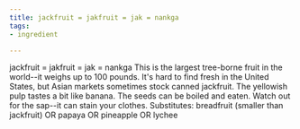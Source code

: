 ```yaml
---
title: jackfruit = jakfruit = jak = nankga
tags:
- ingredient

---
```

jackfruit = jakfruit = jak = nankga This is the largest tree-borne fruit in the world--it weighs up to 100 pounds. It's hard to find fresh in the United States, but Asian markets sometimes stock canned jackfruit. The yellowish pulp tastes a bit like banana. The seeds can be boiled and eaten. Watch out for the sap--it can stain your clothes. Substitutes: breadfruit (smaller than jackfruit) OR papaya OR pineapple OR lychee
